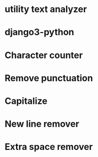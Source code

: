 # utility text analyzer
# django3-python
# Character counter
# Remove punctuation
# Capitalize 
# New line remover
# Extra space remover
